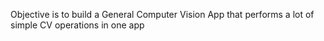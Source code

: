 Objective is to build a General Computer Vision App that performs a lot of simple CV operations in one app
